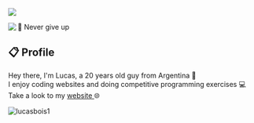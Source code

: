 <img src="https://imgur.com/CnE3Gt9.png"/>

<a href="https://discord.com/users/296676243967836161"><img align="left" src="https://lanyard-profile-readme.vercel.app/api/296676243967836161?bg=23283d&borderRadius=8px&hideDiscrim=true"/></a>

🚀 <a> Never give up </a>

## 📋 Profile

 Hey there, I'm Lucas, a 20 years old guy from Argentina 🧉 <br/>
 I enjoy coding websites and doing competitive programming exercises 💻 <br/>
 Take a look to my <a href="lucasbois.herokuapp.com"> website </a> 🌐 
<p align="left"> <img src="https://komarev.com/ghpvc/?username=lucasbois1&label=Profile%20views&color=380e17&style=flat" alt="lucasbois1" /> </p>
